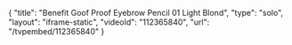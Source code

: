 {
    "title": "Benefit Goof Proof Eyebrow Pencil  01 Light Blond",
    "type": "solo",
    "layout": "iframe-static",
    "videoId": "112365840",
    "url": "\/tvpembed\/112365840"
}